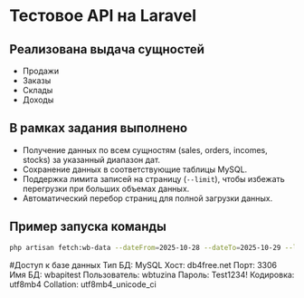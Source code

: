# Тестовое API на Laravel

## Реализована выдача сущностей
- Продажи  
- Заказы  
- Склады  
- Доходы  

## В рамках задания выполнено
- Получение данных по всем сущностям (sales, orders, incomes, stocks) за указанный диапазон дат.  
- Сохранение данных в соответствующие таблицы MySQL.  
- Поддержка лимита записей на страницу (`--limit`), чтобы избежать перегрузки при больших объемах данных.  
- Автоматический перебор страниц для полной загрузки данных.  

## Пример запуска команды
```bash
php artisan fetch:wb-data --dateFrom=2025-10-28 --dateTo=2025-10-29 --limit=100
```

#Доступ к базе данных
Тип БД: MySQL
Хост: db4free.net
Порт: 3306
Имя БД: wbapitest
Пользователь: wbtuzina
Пароль: Test1234!
Кодировка: utf8mb4
Collation: utf8mb4_unicode_ci
